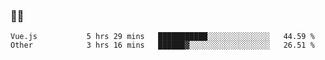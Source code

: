 ### 👨‍💻

<!--START_SECTION:waka-->

```text
Vue.js           5 hrs 29 mins   ███████████░░░░░░░░░░░░░░   44.59 %
Other            3 hrs 16 mins   ██████▓░░░░░░░░░░░░░░░░░░   26.51 %
```

<!--END_SECTION:waka-->
